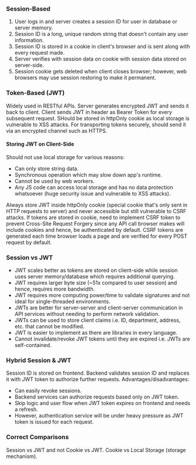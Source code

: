 ### Session-Based

1. User logs in and server creates a session ID for user in database or server memory.
2. Session ID is a long, unique random string that doesn't contain any user information.
3. Session ID is stored in a cookie in client's browser and is sent along with every request made.
4. Server verifies with session data on cookie with session data stored on server-side.
5. Session cookie gets deleted when client closes browser; however, web browsers may use session restoring to make it permanent.

### Token-Based (JWT)

Widely used in RESTful APIs. Server generates encrypted JWT and sends it back to client. Client sends JWT in header as Bearer Token for every subsequent request. SHould be stored in httpOnly cookie as local storage is vulnerable to XSS attacks. For transporting tokens securely, should send it via an encrypted channel such as HTTPS.

#### Storing JWT on Client-Side

Should not use local storage for various reasons:

- Can only store string data.
- Synchronous operation which may slow down app's runtime.
- Cannot be used by web workers.
- Any JS code can access local storage and has no data protection whatsoever (huge security issue and vulnerable to XSS attacks).

Always store JWT inside httpOnly cookie (special cookie that's only sent in HTTP requests to server) and never accessible but still vulnerable to CSRF attacks. If tokens are stored in cookie, need to implement CSRF token to prevent Cross-Site Request Forgery since any API call browser makes will include cookies and hence, be authenticated by default. CSRF tokens are generated each time browser loads a page and are verified for every POST request by default.

### Session vs JWT

- JWT scales better as tokens are stored on client-side while session uses server memory/database which requires additional querying.
- JWT requires larger byte size (~51x compared to user session) and hence, requires more bandwidth.
- JWT requires more computing power/time to validate signatures and not ideal for single-threaded environments.
- JWTs are better for server-server and client-server communication in API services without needing to perform network validation.
- JWTs can be used to store client claims i.e. ID, department, address, etc. that cannot be modified.
- JWT is easier to implement as there are libraries in every language.
- Cannot invalidate/revoke JWT tokens until they are expired i.e. JWTs are self-contained.

### Hybrid Session & JWT

Session ID is stored on frontend. Backend validates session ID and replaces it with JWT token to authorize further requests. Advantages/disadvantages:

- Can easily revoke sessions.
- Backend services can authorize requests based only on JWT token.
- Skip logic and user flow when JWT token expires on frontend and needs a refresh.
- However, authentication service will be under heavy pressure as JWT token is issued for each request.

### Correct Comparisons

Session vs JWT and not Cookie vs JWT. Cookie vs Local Storage (storage mechanism).
